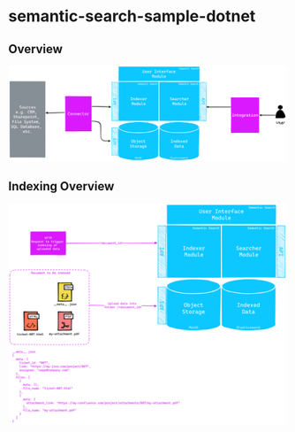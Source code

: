 # semantic-search-sample-dotnet

## Overview

![overview](integration-overview.excalidraw.png "Integration Overview")

## Indexing Overview

![overview](indexing.excalidraw.png "Indexing Overview")
